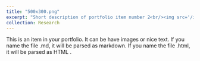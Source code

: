 ```yaml
---
title: "500x300.png"
excerpt: "Short description of portfolio item number 2<br/><img src='/images/500x300.png'>"
collection: Research
---
```


This is an item in your portfolio. It can be have images or nice text. If you name the file .md, it will be parsed as markdown. If you name the file .html, it will be parsed as HTML . 
